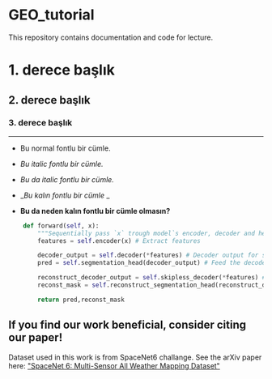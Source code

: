 # GEO_tutorial
This repository contains documentation and code for lecture. 

# 1. derece başlık
## 2. derece başlık 
### 3. derece başlık 

***

- Bu normal fontlu bir cümle.
- _Bu italic fontlu bir cümle._
- *Bu da italic fontlu bir cümle.*

- __Bu kalın fontlu bir cümle_ _
- **Bu da neden kalın fontlu bir cümle olmasın?**


```Python 
    def forward(self, x):
        """Sequentially pass `x` trough model`s encoder, decoder and heads"""
        features = self.encoder(x) # Extract features 

        decoder_output = self.decoder(*features) # Decoder output for segmentation task
        pred = self.segmentation_head(decoder_output) # Feed the decoder output to the segmentation head

        reconstruct_decoder_output = self.skipless_decoder(*features) # Decoder output for reconstruction task
        reconst_mask = self.reconstruct_segmentation_head(reconstruct_decoder_output) # Feed the decoder output to the reconstruction head

        return pred,reconst_mask
```
## If you find our work beneficial, consider citing our paper! 

Dataset used in this work is from SpaceNet6 challange. See the arXiv paper here: ["SpaceNet 6: Multi-Sensor All Weather Mapping Dataset"](https://arxiv.org/abs/2004.06500)




